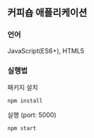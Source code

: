 ## **커피숍 애플리케이션**

### 언어

JavaScript(ES6+), HTML5

### 실행법

패키지 설치

```
npm install

```
실행 (port: 5000)

```
npm start

```
